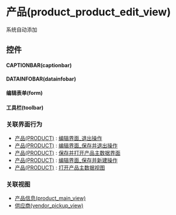 # 产品(product_product_edit_view)  <!-- {docsify-ignore-all} -->


系统自动添加



## 控件
#### CAPTIONBAR(captionbar)
#### DATAINFOBAR(datainfobar)
#### 编辑表单(form)
#### 工具栏(toolbar)


### 关联界面行为
  * [产品(PRODUCT)](module/crm/product) : [编辑界面_退出操作](module/crm/product#界面行为)
  * [产品(PRODUCT)](module/crm/product) : [编辑界面_保存并退出操作](module/crm/product#界面行为)
  * [产品(PRODUCT)](module/crm/product) : [保存并打开产品主数据界面](module/crm/product#界面行为)
  * [产品(PRODUCT)](module/crm/product) : [编辑界面_保存并新建操作](module/crm/product#界面行为)
  * [产品(PRODUCT)](module/crm/product) : [打开产品主数据视图](module/crm/product#界面行为)

### 关联视图
  * [产品信息(product_main_view)](app/view/product_main_view)
  * [供应商(vendor_pickup_view)](app/view/vendor_pickup_view)

<script>
 const { createApp } = Vue
  createApp({
    data() {
      return {

      }
    }
  }).use(ElementPlus).mount('#app')
</script>